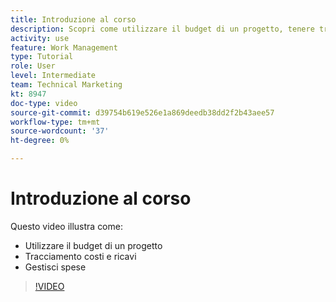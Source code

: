 ```yaml
---
title: Introduzione al corso
description: Scopri come utilizzare il budget di un progetto, tenere traccia di costi e ricavi e gestire le spese in [!DNL  Workfront].
activity: use
feature: Work Management
type: Tutorial
role: User
level: Intermediate
team: Technical Marketing
kt: 8947
doc-type: video
source-git-commit: d39754b619e526e1a869deedb38dd2f2b43aee57
workflow-type: tm+mt
source-wordcount: '37'
ht-degree: 0%

---
```


# Introduzione al corso

Questo video illustra come:

* Utilizzare il budget di un progetto
* Tracciamento costi e ricavi
* Gestisci spese

>[!VIDEO](https://video.tv.adobe.com/v/335207/?quality=12)
